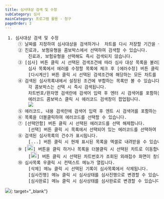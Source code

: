 ```yaml
---
title: 심사대상 검색 및 수정
subCategory: 심사
mainCategory: 프로그램 활용 - 청구
pageOrder: 3
---
```


<pre>
 <t2><bold>1. 심사대상 검색 및 수정</bold></t2>
     ① 날짜를 지정하여 심사대상을 검색하거나  차트를 다시 저장할 기간을 설정할 수 있습니다.
     ② 진료과, 보험유형을 콤보박스에서 선택하여 검색할 수 있습니다. 
         진료과, 보험유형을 선택해도 즉시 검색되지 않습니다.
     ③ [심사] 버튼 클릭 시 선택된 검색조건에 따라 심사 대상 목록을 불러올 수 있습니다.
         심사 목록에서 에러를 수정할 목록에 체크 후 [에러수정] 버튼 클릭 시 에러를 수정할 수 있습니다.
         [다시계산] 버튼 클릭 시 선택된 검색조건에 해당하는 모든 차트를 다시 저장합니다.
     ④ 검색된 심사목록내에서 설정된 조건에 부합하는 목록만 볼 수 있습니다. 
         각 콤보박스는 선택 시 즉시 검색됩니다.
         차트번호/환자명 검색란에 검색어 입력 후 엔터 시 검색어를 포함하는 결과값을 표시합니다.
         에러코드 콤보박스 클릭 시 에러코드 검색창이 팝업됩니다.
         <a href="/images/{{page.url}}_2.png" target="_blank"><img src="/images/{{page.url}}_2.png" /></a>
     ⑤ 에러코드, 내용 검색란에 검색어 입력 후 엔트 시 검색어를 포함하는 결과값을 표시합니다.     
     ⑥ 목록을 더블클릭하여 에러코드를 선택할 수 있습니다.
     ⑦ [선택안함] 버튼 클릭 시 선택된 에러코드를 선택 해제합니다.
         [선택] 버튼 클릭 시 목록에서 선택되어 있는 에러코드를 선택하여 가져옵니다.
     ⑧ 검색된 심사목록의 건수가 표시됩니다.
         [...] 버튼 클릭 시 현재 표시된 목록을 엑셀로 내려받을 수 있습니다.
     ⑨ [<img src="/images/{{page.url}}_1_btn_1.png"  width="20" height="20">] 버튼을 클릭 하거나 목록을 더블클릭 시 선택된 차트로 이동합니다.
         [<img src="/images/{{page.url}}_1_btn_1.png"  width="20" height="20">] 버튼 클릭 시 선택된 차트번호가 조회된 외래접수 화면이 창으로 팝업됩니다. 
     ⑩ 심사목록 우클릭 시 컨텍스트 메뉴가 열립니다.
         [삭제] 메뉴 클릭 시 선택된 기록이 심사목록에서 삭제됩니다.
         [심사진행] 메뉴 클릭 시 심사상태를 심사진행으로 변경할 수 있습니다. 
         [심사완료] 메뉴 클릭 시 심사상태를 심사완료로 변경할 수 있습니다. 
</pre>

[![](/images/{{page.url}}_1.png)](/images/{{page.url}}_1.png){: target="_blank"}
